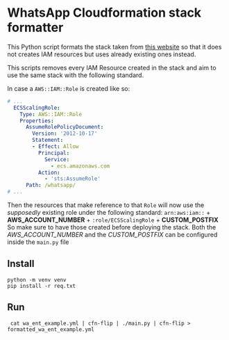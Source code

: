 # WhatsApp Cloudformation stack formatter

This Python script formats the stack taken from [this website](https://developers.facebook.com/docs/whatsapp/changelog) so that it does not creates IAM resources but uses already existing ones instead.

This scripts removes every IAM Resource created in the stack and aim to use the same stack with the following standard.

In case a `AWS::IAM::Role` is created like so:
```yaml
# ...
  ECSScalingRole:
    Type: AWS::IAM::Role
    Properties:
      AssumeRolePolicyDocument:
        Version: '2012-10-17'
        Statement:
        - Effect: Allow
          Principal:
            Service:
              - ecs.amazonaws.com
          Action:
            - 'sts:AssumeRole'
      Path: /whatsapp/
# ...

```

Then the resources that make reference to that `Role` will now use the *supposedly* existing role under the following standard:
`arn:aws:iam::` + **AWS_ACCOUNT_NUMBER** + `:role/ECSScalingRole` + **CUSTOM_POSTFIX** 
So make sure to have those created before deploying the stack. 
Both the *AWS_ACCOUNT_NUMBER* and the *CUSTOM_POSTFIX* can be configured inside the `main.py` file
                                                                                            

## Install 
```shell
python -m venv venv
pip install -r req.txt
```

## Run
```shell
 cat wa_ent_example.yml | cfn-flip | ./main.py | cfn-flip > formatted_wa_ent_example.yml
```
